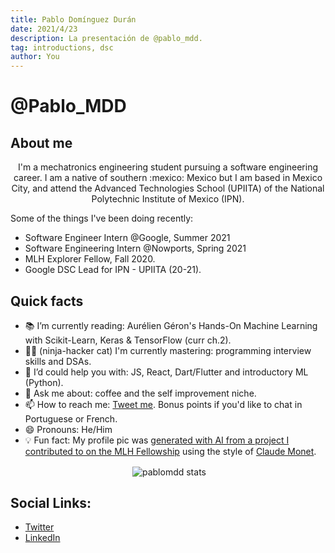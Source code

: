 ```yaml
---
title: Pablo Domínguez Durán
date: 2021/4/23
description: La presentación de @pablo_mdd.
tag: introductions, dsc
author: You
---
```

# @Pablo_MDD

## About me
<p align="center">I'm a mechatronics engineering student pursuing a software engineering career. I am a native of southern :mexico: Mexico but I am based in Mexico City, and attend the Advanced Technologies School (UPIITA) of the National Polytechnic Institute of Mexico (IPN).</p>

Some of the things I've been doing recently:

- Software Engineer Intern @Google, Summer 2021
- Software Engineering Intern @Nowports, Spring 2021
- MLH Explorer Fellow, Fall 2020.
- Google DSC Lead for IPN - UPIITA (20-21).

## Quick facts
- 📚 I’m currently reading: Aurélien Géron's Hands-On Machine Learning with Scikit-Learn, Keras & TensorFlow (curr ch.2).
- 🐱‍💻 (ninja-hacker cat) I'm currently mastering: programming interview skills and DSAs.
- 🤔 I’d could help you with: JS, React, Dart/Flutter and introductory ML (Python).
- 💬 Ask me about: coffee and the self improvement niche.
- 📫 How to reach me: <a href="https://twitter.com/Pablo_MDD">Tweet me</a>. Bonus points if you'd like to chat in Portuguese or French.
- 😄 Pronouns: He/Him
- 💡 Fun fact: My profile pic was [generated with AI from a project I contributed to on the MLH Fellowship](https://github.com/MLH-Fellowship/neuro-art) using the style of [Claude Monet](https://www.wikiart.org/es/claude-monet).
<p style="text-align:center;">&nbsp;<img align="center" src="https://github-readme-stats.vercel.app/api?username=pablomdd&show_icons=true" alt="pablomdd stats" /></p>

## Social Links:
- <a href="https://twitter.com/Pablo_MDD">Twitter</a>
- <a href="https://www.linkedin.com/in/pablodominguezduran/">LinkedIn</a>
